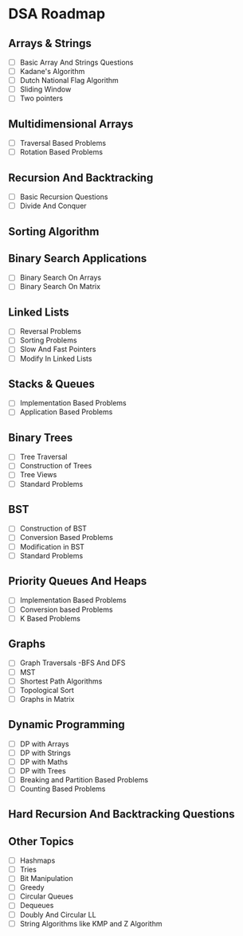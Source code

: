 # DSA Roadmap

## Arrays & Strings

- [ ] Basic Array And Strings Questions
- [ ] Kadane's Algorithm
- [ ] Dutch National Flag Algorithm
- [ ] Sliding Window
- [ ] Two pointers

## Multidimensional Arrays

- [ ] Traversal Based Problems
- [ ] Rotation Based Problems

## Recursion And Backtracking

- [ ] Basic Recursion Questions
- [ ] Divide And Conquer

## Sorting Algorithm

## Binary Search Applications 

- [ ] Binary Search On Arrays
- [ ] Binary Search On Matrix

## Linked Lists

- [ ] Reversal Problems 
- [ ] Sorting Problems
- [ ] Slow And Fast Pointers
- [ ] Modify In Linked Lists

## Stacks & Queues 

- [ ] Implementation Based Problems
- [ ] Application Based Problems

## Binary Trees

- [ ] Tree Traversal
- [ ] Construction of Trees
- [ ] Tree Views
- [ ] Standard Problems

## BST

- [ ] Construction of BST
- [ ] Conversion Based Problems
- [ ] Modification in BST
- [ ] Standard Problems

## Priority Queues And Heaps

- [ ] Implementation Based Problems
- [ ] Conversion based Problems
- [ ] K Based Problems

## Graphs

- [ ] Graph Traversals -BFS And DFS
- [ ] MST
- [ ] Shortest Path Algorithms
- [ ] Topological Sort
- [ ] Graphs in Matrix 

## Dynamic Programming 

- [ ] DP with Arrays
- [ ] DP with Strings
- [ ] DP with Maths 
- [ ] DP with Trees
- [ ] Breaking and Partition Based Problems
- [ ] Counting Based Problems

## Hard Recursion And Backtracking Questions

## Other Topics

- [ ] Hashmaps
- [ ] Tries
- [ ] Bit Manipulation
- [ ] Greedy 
- [ ] Circular Queues
- [ ] Dequeues
- [ ] Doubly And Circular LL
- [ ] String Algorithms like KMP and Z Algorithm
